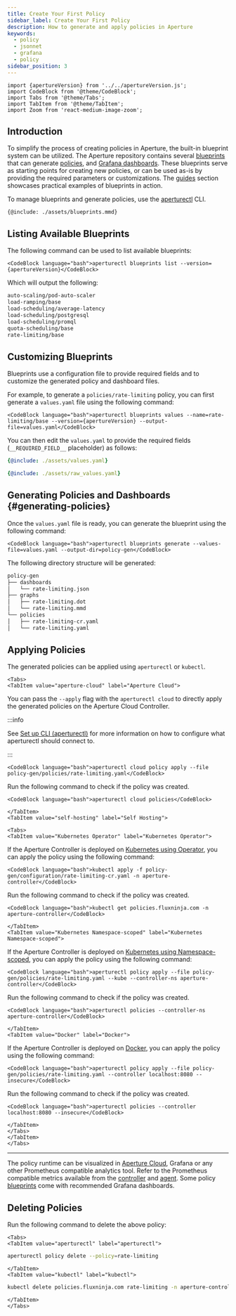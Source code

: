 ```yaml
---
title: Create Your First Policy
sidebar_label: Create Your First Policy
description: How to generate and apply policies in Aperture
keywords:
  - policy
  - jsonnet
  - grafana
  - policy
sidebar_position: 3
---
```


```mdx-code-block
import {apertureVersion} from '../../apertureVersion.js';
import CodeBlock from '@theme/CodeBlock';
import Tabs from '@theme/Tabs';
import TabItem from '@theme/TabItem';
import Zoom from 'react-medium-image-zoom';
```

## Introduction

To simplify the process of creating policies in Aperture, the built-in blueprint
system can be utilized. The Aperture repository contains several
[blueprints][blueprints] that can generate [policies][policies], and [Grafana
dashboards][grafana]. These blueprints serve as starting points for creating new
policies, or can be used as-is by providing the required parameters or
customizations. The [guides](/guides/guides.md) section showcases practical
examples of blueprints in action.

To manage blueprints and generate policies, use the
[aperturectl](/reference/aperturectl/aperturectl.md) CLI.

<Zoom>

```mermaid
{@include: ./assets/blueprints.mmd}
```

</Zoom>

## Listing Available Blueprints

The following command can be used to list available blueprints:

```mdx-code-block
<CodeBlock language="bash">aperturectl blueprints list --version={apertureVersion}</CodeBlock>
```

Which will output the following:

```bash
auto-scaling/pod-auto-scaler
load-ramping/base
load-scheduling/average-latency
load-scheduling/postgresql
load-scheduling/promql
quota-scheduling/base
rate-limiting/base
```

## Customizing Blueprints

Blueprints use a configuration file to provide required fields and to customize
the generated policy and dashboard files.

For example, to generate a `policies/rate-limiting` policy, you can first
generate a `values.yaml` file using the following command:

```mdx-code-block
<CodeBlock language="bash">aperturectl blueprints values --name=rate-limiting/base --version={apertureVersion} --output-file=values.yaml</CodeBlock>
```

You can then edit the `values.yaml` to provide the required fields
(`__REQUIRED_FIELD__` placeholder) as follows:

<Tabs>
<TabItem value="Final/Edited Values">

```yaml
{@include: ./assets/values.yaml}
```

</TabItem>
<TabItem value="Placeholder Values">

```yaml
{@include: ./assets/raw_values.yaml}
```

</TabItem>
</Tabs>

## Generating Policies and Dashboards {#generating-policies}

Once the `values.yaml` file is ready, you can generate the blueprint using the
following command:

```mdx-code-block
<CodeBlock language="bash">aperturectl blueprints generate --values-file=values.yaml --output-dir=policy-gen</CodeBlock>
```

The following directory structure will be generated:

```bash
policy-gen
├── dashboards
│   └── rate-limiting.json
├── graphs
│   ├── rate-limiting.dot
│   └── rate-limiting.mmd
└── policies
│   ├── rate-limiting-cr.yaml
│   └── rate-limiting.yaml
```

## Applying Policies

The generated policies can be applied using `aperturectl` or `kubectl`.

```mdx-code-block
<Tabs>
<TabItem value="aperture-cloud" label="Aperture Cloud">
```

You can pass the `--apply` flag with the `aperturectl cloud` to directly apply
the generated policies on the Aperture Cloud Controller.

:::info

See [Set up CLI (aperturectl)](/setup-cli/setup-cli.md) for more information on
how to configure what aperturectl should connect to.

:::

```mdx-code-block
<CodeBlock language="bash">aperturectl cloud policy apply --file policy-gen/policies/rate-limiting.yaml</CodeBlock>
```

Run the following command to check if the policy was created.

```mdx-code-block
<CodeBlock language="bash">aperturectl cloud policies</CodeBlock>
```

```mdx-code-block
</TabItem>
<TabItem value="self-hosting" label="Self Hosting">
```

```mdx-code-block
<Tabs>
<TabItem value="Kubernetes Operator" label="Kubernetes Operator">
```

If the Aperture Controller is deployed on
[Kubernetes using Operator](/self-hosting/controller/kubernetes/operator/operator.md),
you can apply the policy using the following command:

```mdx-code-block
<CodeBlock language="bash">kubectl apply -f policy-gen/configuration/rate-limiting-cr.yaml -n aperture-controller</CodeBlock>
```

Run the following command to check if the policy was created.

```mdx-code-block
<CodeBlock language="bash">kubectl get policies.fluxninja.com -n aperture-controller</CodeBlock>
```

```mdx-code-block
</TabItem>
<TabItem value="Kubernetes Namespace-scoped" label="Kubernetes Namespace-scoped">
```

If the Aperture Controller is deployed on
[Kubernetes using Namespace-scoped](/self-hosting/controller/kubernetes/namespace-scoped/namespace-scoped.md),
you can apply the policy using the following command:

```mdx-code-block
<CodeBlock language="bash">aperturectl policy apply --file policy-gen/policies/rate-limiting.yaml --kube --controller-ns aperture-controller</CodeBlock>
```

Run the following command to check if the policy was created.

```mdx-code-block
<CodeBlock language="bash">aperturectl policies --controller-ns aperture-controller</CodeBlock>
```

```mdx-code-block
</TabItem>
<TabItem value="Docker" label="Docker">
```

If the Aperture Controller is deployed on
[Docker](/self-hosting/controller/docker.md), you can apply the policy using the
following command:

```mdx-code-block
<CodeBlock language="bash">aperturectl policy apply --file policy-gen/policies/rate-limiting.yaml --controller localhost:8080 --insecure</CodeBlock>
```

Run the following command to check if the policy was created.

```mdx-code-block
<CodeBlock language="bash">aperturectl policies --controller localhost:8080 --insecure</CodeBlock>
```

```mdx-code-block
</TabItem>
</Tabs>
</TabItem>
</Tabs>
```

---

The policy runtime can be visualized in [Aperture Cloud][aperture-cloud],
Grafana or any other Prometheus compatible analytics tool. Refer to the
Prometheus compatible metrics available from the
[controller][controller-metrics] and [agent][agent-metrics]. Some policy
[blueprints][blueprints] come with recommended Grafana dashboards.

## Deleting Policies

Run the following command to delete the above policy:

```mdx-code-block
<Tabs>
<TabItem value="aperturectl" label="aperturectl">
```

```bash
aperturectl policy delete --policy=rate-limiting
```

```mdx-code-block
</TabItem>
<TabItem value="kubectl" label="kubectl">
```

```bash
kubectl delete policies.fluxninja.com rate-limiting -n aperture-controller
```

```mdx-code-block
</TabItem>
</Tabs>
```

[controller-metrics]: /reference/observability/prometheus-metrics/controller.md
[agent-metrics]: /reference/observability/prometheus-metrics/agent.md
[blueprints]: /reference/blueprints/blueprints.md
[policies]: /concepts/advanced/policy.md
[grafana]: https://grafana.com/docs/grafana/latest/dashboards/
[aperture-cloud]: /introduction.md
